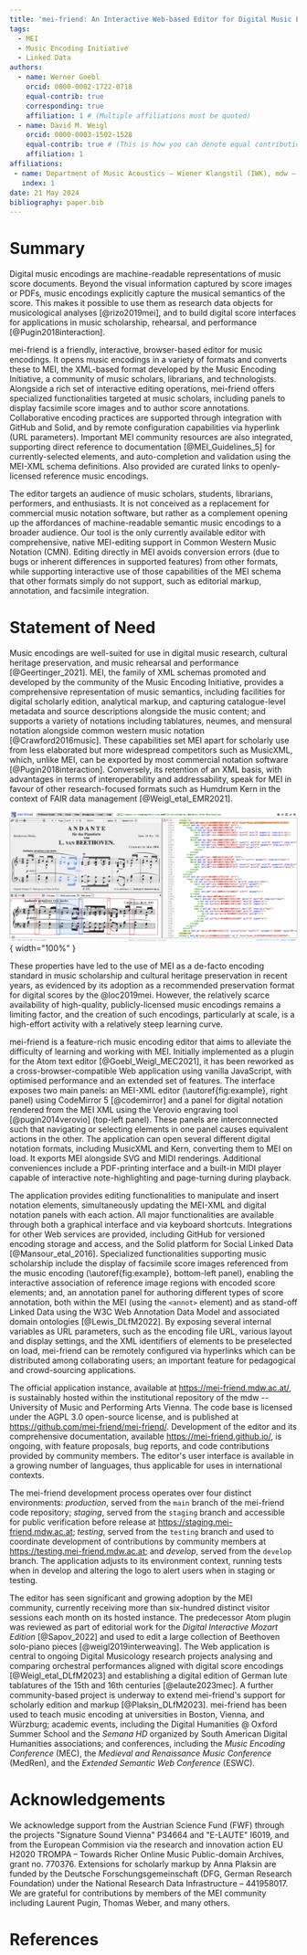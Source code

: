 ```yaml
---
title: 'mei-friend: An Interactive Web-based Editor for Digital Music Encodings'
tags:
  - MEI
  - Music Encoding Initiative
  - Linked Data
authors:
  - name: Werner Goebl
    orcid: 0000-0002-1722-0718
    equal-contrib: true
    corresponding: true
    affiliation: 1 # (Multiple affiliations must be quoted)
  - name: David M. Weigl
    orcid: 0000-0003-1502-1528
    equal-contrib: true # (This is how you can denote equal contributions between multiple authors)
    affiliation: 1
affiliations:
 - name: Department of Music Acoustics – Wiener Klangstil (IWK), mdw – University of Music and Performing Arts Vienna, Austria
   index: 1
date: 21 May 2024
bibliography: paper.bib
---
```


# Summary
Digital music encodings are machine-readable representations of music score documents. Beyond the visual information captured by score images or PDFs, music encodings explicitly capture the musical semantics of the score. This makes it possible to use them as research data objects for musicological analyses [@rizo2019mei], and to build digital score interfaces for applications in music scholarship, rehearsal, and performance [@Pugin2018interaction]. 

mei-friend is a friendly, interactive, browser-based editor for music encodings. It opens music encodings in a variety of formats and converts these to MEI, the XML-based format developed by the Music Encoding Initiative, a community of music scholars, librarians, and technologists. Alongside a rich set of interactive editing operations, mei-friend offers specialized functionalities targeted at music scholars, including panels to display facsimile score images and to author score annotations. Collaborative encoding practices are supported through integration with GitHub and Solid, and by remote configuration capabilities via hyperlink (URL parameters). Important MEI community resources are also integrated, supporting direct reference to documentation [@MEI_Guidelines_5] for currently-selected elements, and auto-completion and validation using the MEI-XML schema definitions. Also provided are curated links to openly-licensed reference music encodings. 

The editor targets an audience of music scholars, students, librarians, performers, and enthusiasts. It is not conceived as a replacement for commercial music notation software, but rather as a complement opening up the affordances of machine-readable semantic music encodings to a broader audience. Our tool is the only currently available editor with comprehensive, native MEI-editing support in Common Western Music Notation (CMN). Editing directly in MEI avoids conversion errors (due to bugs or inherent differences in supported features) from other formats, while supporting interactive use of those capabilities of the MEI schema that other formats simply do not support, such as editorial markup, annotation, and facsimile integration. 

# Statement of Need

Music encodings are well-suited for use in digital music research, cultural heritage preservation, and music rehearsal and performance [@Geertinger_2021].
MEI, the family of XML schemas promoted and developed by the community of the Music Encoding Initiative, provides a comprehensive representation of music semantics, including facilities for digital scholarly edition, analytical markup, and capturing catalogue-level metadata and source descriptions alongside the music content; and supports a variety of notations including tablatures, neumes, and mensural notation alongside common western music notation [@Crawford2016music]. These capabilities set MEI apart for scholarly use from less elaborated but more widespread competitors such as MusicXML, which, unlike MEI, can be exported by most commercial notation software [@Pugin2018interaction]. Conversely, its retention of an XML basis, with advantages in terms of interoperability and addressability, speak for MEI in favour of other research-focused formats such as Humdrum Kern in the context of FAIR data management [@Weigl_etal_EMR2021]. 

![mei-friend interface: MEI encoding of Beethoven's WoO 57 (right panel), digital score rendering (top-left panel), and associated facsimile image of the source edition (bottom-left panel), with the currently-selected measure highlighted in each modality.\label{fig:example}](mei-friend-WoO57-facsimile-3.png){ width="100%" }

These properties have led to the use of MEI as a de-facto encoding standard in music scholarship and cultural heritage preservation in recent years, as evidenced by its adoption as a recommended preservation format for digital scores by the @loc2019mei. However, the relatively scarce availability of high-quality, publicly-licensed music encodings remains a limiting factor, and the creation of such encodings, particularly at scale, is a high-effort activity with a relatively steep learning curve. 

mei-friend is a feature-rich music encoding editor that aims to alleviate the difficulty of learning and working with MEI. 
Initially implemented as a plugin for the Atom text editor [@Goebl_Weigl_MEC2021], it has been reworked as a cross-browser-compatible Web application using vanilla JavaScript, with optimised performance and an extended set of features. The interface exposes two main panels: an MEI-XML editor (\autoref{fig:example}, right panel) using CodeMirror&nbsp;5 [@codemirror] and a panel for digital notation rendered from the MEI&nbsp;XML using the Verovio engraving tool [@pugin2014verovio] (top-left panel). These panels are interconnected such that navigating or selecting elements in one panel causes equivalent actions in the other. The application can open several different digital notation formats, including MusicXML and Kern, converting them to MEI on load. It exports MEI alongside SVG and MIDI renderings. Additional conveniences include a PDF-printing interface and a built-in MIDI player capable of interactive note-highlighting and page-turning during playback.

The application provides editing functionalities to manipulate and insert notation elements, simultaneously updating the MEI-XML and digital notation panels with each action. All major functionalities are available through both a graphical interface and via keyboard shortcuts. Integrations for other Web services are provided, including GitHub for versioned encoding storage and access, and the Solid platform for Social Linked Data [@Mansour_etal_2016]. 
Specialized functionalities supporting music scholarship include the display of facsimile score images referenced from the music encoding (\autoref{fig:example}, bottom-left panel), enabling the interactive association of reference image regions with encoded score elements; and, an annotation panel for authoring different types of score annotation, both within the MEI (using the `<annot>` element) and as stand-off Linked Data using the W3C Web Annotation Data Model and associated domain ontologies [@Lewis_DLfM2022]. 
By exposing several internal variables as URL parameters, such as the encoding file URL, various layout and display settings, and the XML identifiers of elements to be preselected on load, mei-friend can be remotely configured via hyperlinks which can be distributed among collaborating users; an important feature for pedagogical and crowd-sourcing applications.

The official application instance, available at <https://mei-friend.mdw.ac.at/>, is sustainably hosted within the institutional repository of the mdw -- University of Music and Performing Arts Vienna. The code base is licensed under the AGPL 3.0 open-source license, and is published at <https://github.com/mei-friend/mei-friend/>. Development of the editor and its comprehensive documentation, available <https://mei-friend.github.io/>, is ongoing, with feature proposals, bug reports, and code contributions provided by community members. The editor's user interface is available in a growing number of languages, thus applicable for uses in international contexts. 

The mei-friend development process operates over four distinct environments: *production*, served from the `main` branch of the mei-friend code repository; *staging*, served from the `staging` branch and accessible for public verification before release at <https://staging.mei-friend.mdw.ac.at>; *testing*, served from the `testing` branch and used to coordinate development of contributions by community members at <https://testing.mei-friend.mdw.ac.at>; and *develop*, served from the `develop` branch. The application adjusts to its environment context, running tests when in develop and altering the logo to alert users when in staging or testing.

The editor has seen significant and growing adoption by the MEI community, currently receiving more than six-hundred distinct visitor sessions each month on its hosted instance.
The predecessor Atom plugin was reviewed as part of editorial work for the *Digital Interactive Mozart Edition* [@Sapov_2022] and used to edit a large collection of Beethoven solo-piano pieces [@weigl2019interweaving].
The Web application is central to ongoing Digital Musicology research projects analysing and comparing orchestral performances aligned with digital score encodings [@Weigl_etal_DLfM2023] and establishing a digital edition of German lute tablatures of the 15th and 16th centuries [@elaute2023mec]. 
A further community-based project is underway to extend mei-friend's support for scholarly edition and markup [@Plaksin_DLfM2023]. 
mei-friend has been used to teach music encoding at universities in Boston, Vienna, and Würzburg; academic events, including the Digital Humanities @ Oxford Summer School and the *Semana HD* organized by South American Digital Humanities associations; and conferences, including the *Music Encoding Conference* (MEC), the *Medieval and Renaissance Music Conference* (MedRen), and the *Extended Semantic Web Conference* (ESWC). 

# Acknowledgements

We acknowledge support from the Austrian Science Fund (FWF) through the projects "Signature Sound Vienna" P34664 and "E-LAUTE" I6019, and from the European Commision via the research and innovation action EU H2020 TROMPA – Towards Richer Online Music Public-domain Archives, grant no. 770376. Extensions for scholarly markup by Anna Plaksin are funded by the Deutsche Forschungsgemeinschaft (DFG, German Research Foundation) under the National Research Data Infrastructure – 441958017. We are grateful for contributions by members of the MEI community including Laurent Pugin, Thomas Weber, and many others. 

# References
